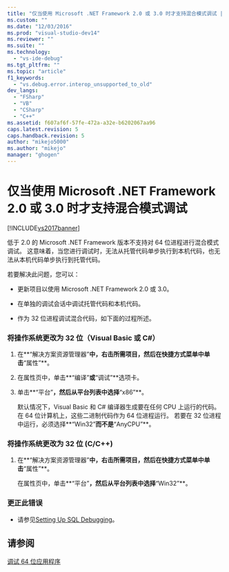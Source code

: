 ```yaml
---
title: "仅当使用 Microsoft .NET Framework 2.0 或 3.0 时才支持混合模式调试 | Microsoft Docs"
ms.custom: ""
ms.date: "12/03/2016"
ms.prod: "visual-studio-dev14"
ms.reviewer: ""
ms.suite: ""
ms.technology: 
  - "vs-ide-debug"
ms.tgt_pltfrm: ""
ms.topic: "article"
f1_keywords: 
  - "vs.debug.error.interop_unsupported_to_old"
dev_langs: 
  - "FSharp"
  - "VB"
  - "CSharp"
  - "C++"
ms.assetid: f607af6f-57fe-472a-a32e-b6202067aa96
caps.latest.revision: 5
caps.handback.revision: 5
author: "mikejo5000"
ms.author: "mikejo"
manager: "ghogen"
---
```

# 仅当使用 Microsoft .NET Framework 2.0 或 3.0 时才支持混合模式调试
[!INCLUDE[vs2017banner](../code-quality/includes/vs2017banner.md)]

低于 2.0 的 Microsoft .NET Framework 版本不支持对 64 位进程进行混合模式调试。  这意味着，当您进行调试时，无法从托管代码单步执行到本机代码，也无法从本机代码单步执行到托管代码。  
  
 若要解决此问题，您可以：  
  
-   更新项目以使用 Microsoft .NET Framework 2.0 或 3.0。  
  
-   在单独的调试会话中调试托管代码和本机代码。  
  
-   作为 32 位进程调试混合代码，如下面的过程所述。  
  
### 将操作系统更改为 32 位（Visual Basic 或 C\#）  
  
1.  在**“解决方案资源管理器”**中，右击所需项目，然后在快捷方式菜单中单击**“属性”**。  
  
2.  在属性页中，单击**“编译”**或**“调试”**选项卡。  
  
3.  单击**“平台”**，然后从平台列表中选择**“x86”**。  
  
     默认情况下，Visual Basic 和 C\# 编译器生成要在任何 CPU 上运行的代码。  在 64 位计算机上，这些二进制代码作为 64 位进程运行。  若要在 32 位进程中运行，必须选择**“Win32”**而不是**“AnyCPU”**。  
  
### 将操作系统更改为 32 位 \(C\/C\+\+\)  
  
1.  在**“解决方案资源管理器”**中，右击所需项目，然后在快捷方式菜单中单击**“属性”**。  
  
     在属性页中，单击**“平台”**，然后从平台列表中选择**“Win32”**。  
  
### 更正此错误  
  
-   请参见[Setting Up SQL Debugging](http://msdn.microsoft.com/zh-cn/3db09e68-edcc-42de-9c22-4e97cfd55ab3)。  
  
## 请参阅  
 [调试 64 位应用程序](../debugger/debug-64-bit-applications.md)